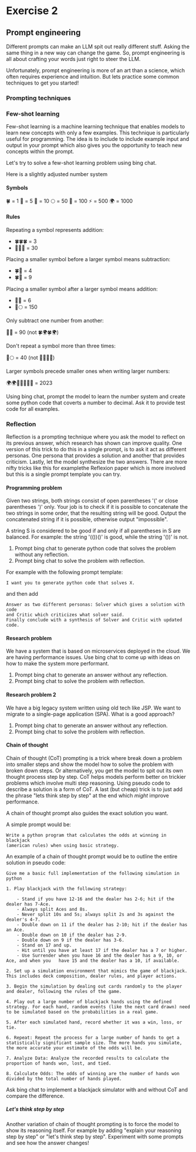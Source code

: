 # Exercise 2

## Prompt engineering


Different prompts can make an LLM spit out really different stuff. Asking the same thing in a new way can change the game. So, prompt engineering is all about crafting your words just right to steer the LLM.

Unfortunately, prompt engineering is more of an art than a science, which often requires experience and intuition. But lets practice some common techniques to get you started!

### Prompting techniques

### Few-shot learning

Few-shot learning is a machine learning technique that enables models to learn new concepts with only a few examples. This technique is particularly useful for programming. The idea is to include to include example input and output in your prompt which also gives you the opportunity to teach new concepts within the prompt.

Let's try to solve a few-shot learning problem using bing chat.

Here is a slightly adjusted number system 

#### Symbols

🍀 = 1
🌟 = 5
🚀 = 10
🌕 = 50
🌈 = 100
⚡ = 500
🌍 = 1000

#### Rules

Repeating a symbol represents addition:

- 🍀🍀🍀 = 3
- 🚀🚀🚀 = 30

Placing a smaller symbol before a larger symbol means subtraction:

- 🍀🌟 = 4
- 🍀🚀 = 9

Placing a smaller symbol after a larger symbol means addition:

- 🌟🍀 = 6
- 🌈🌕 = 150

Only subtract one number from another:

🚀🌈 = 90 (not 🍀🌍🍀🌍)

Don't repeat a symbol more than three times:

🚀🌕 = 40 (not 🚀🚀🚀🚀)

Larger symbols precede smaller ones when writing larger numbers:

🌍🌍🚀🚀🍀🍀🍀 = 2023

Using bing chat, prompt the model to learn the number system and create some python code that coverts a number to decimal. 
Ask it to provide test code for all examples.

### Reflection
 
Reflection is a prompting technique where you ask the model to reflect on its previous answer, which research has shown can improve quality. One version of this trick to do this in a single prompt, is to ask it act as different personas. One persona that provides a solution and another that provides criticism.
Lastly, let the model synthesize the two answers. There are more nifty tricks like this for examplethe Reflexion paper which is more involved but this is a single prompt template you can try.

#### Programming problem

Given two strings, both strings consist of open
parentheses '(' or close parentheses ')' only.
Your job is to check if it is possible to concatenate the two strings in
some order, that the resulting string will be good. Output the concatenated string if it is possible, 
otherwise output "impossible".

A string S is considered to be good if and only if all parentheses in S
are balanced. For example: the string '(())()' is good, while the string
'())' is not.


1. Prompt bing chat to generate python code that solves the problem without any reflection.
2. Prompt bing chat to solve the problem with reflection.

For example with the following prompt template: 

```
I want you to generate python code that solves X. 
```

and then add

```
Answer as two different personas: Solver which gives a solution with code 
and Critic which criticizes what solver said. 
Finally conclude with a synthesis of Solver and Critic with updated code.
```

#### Research problem

We have a system that is based on microservices deployed in the cloud. We are having performance issues. 
Use bing chat to come up with ideas on how to make the system more performant.

1. Prompt bing chat to generate an answer without any reflection.
2. Prompt bing chat to solve the problem with reflection.

#### Research problem 2

We have a big legacy system written using old tech like JSP. We want to migrate to a single-page application (SPA). What is a good approach?

1. Prompt bing chat to generate an answer without any reflection.
2. Prompt bing chat to solve the problem with reflection.


#### Chain of thought

Chain of thought (CoT) prompting is a trick where break down a problem into smaller steps and show the model how to solve the problem with broken down steps. Or alternatively, you get the model to spit out its own thought process step by step. CoT helps models perform better on trickier problems which involve multi step reasoning. Using pseudo code to describe a solution is a form of CoT. A last (but cheap) trick is to just add the phrase "lets think step by step" at the end which _might_ improve performance. 

A chain of thought prompt also guides the exact solution you want. 

A simple prompt would be:

```
Write a python program that calculates the odds at winning in blackjack 
(american rules) when using basic strategy.
```

An example of a chain of thought prompt would be to outline the entire solution in pseudo code:

```
Give me a basic full implementation of the following simulation in python

1. Play blackjack with the following strategy:

	- Stand if you have 12-16 and the dealer has 2-6; hit if the dealer has 7-Ace.
	- Always split Aces and 8s.
	- Never split 10s and 5s; always split 2s and 3s against the dealer's 4-7.
	- Double down on 11 if the dealer has 2-10; hit if the dealer has an Ace.
	- Double down on 10 if the dealer has 2-9.
	- Double down on 9 if the dealer has 3-6.
	- Stand on 17 and up.
	- Hit until you have at least 17 if the dealer has a 7 or higher.
	- Use Surrender when you have 16 and the dealer has a 9, 10, or Ace, and when you 	have 15 and the dealer has a 10, if available.

2. Set up a simulation environment that mimics the game of blackjack. This includes deck composition, dealer rules, and player actions.

3. Begin the simulation by dealing out cards randomly to the player and dealer, following the rules of the game.

4. Play out a large number of blackjack hands using the defined strategy. For each hand, random events (like the next card drawn) need to be simulated based on the probabilities in a real game.

5. After each simulated hand, record whether it was a win, loss, or tie.

6. Repeat: Repeat the process for a large number of hands to get a statistically significant sample size. The more hands you simulate, the more accurate your estimate of the odds will be.

7. Analyze Data: Analyze the recorded results to calculate the proportion of hands won, lost, and tied.

8. Calculate Odds: The odds of winning are the number of hands won divided by the total number of hands played.
```

Ask bing chat to implement a blackjack simulator with and without CoT and compare the difference.


##### Let's think step by step

Another variation of chain of thought prompting is to force the model to show its reasoning itself. For example by adding "explain your reasoning step by step" or "let's think step by step". Experiment with some prompts and see how the answer changes!